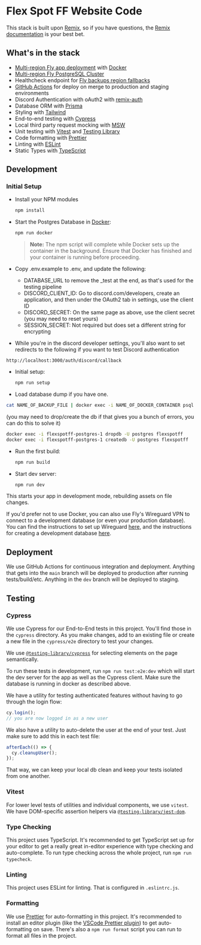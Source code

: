 # Flex Spot FF Website Code

This stack is built upon [Remix](https://remix.run/), so if you have questions,
the [Remix documentation](https://remix.run/docs/en/v1) is your best bet.

## What's in the stack

- [Multi-region Fly app deployment](https://fly.io/docs/reference/scaling/) with
  [Docker](https://www.docker.com/)
- [Multi-region Fly PostgreSQL Cluster](https://fly.io/docs/getting-started/multi-region-databases/)
- Healthcheck endpoint for
  [Fly backups region fallbacks](https://fly.io/docs/reference/configuration/#services-http_checks)
- [GitHub Actions](https://github.com/features/actions) for deploy on merge to
  production and staging environments
- Discord Authentication with oAuth2 with
  [remix-auth](https://github.com/sergiodxa/remix-auth)
- Database ORM with [Prisma](https://prisma.io)
- Styling with [Tailwind](https://tailwindcss.com/)
- End-to-end testing with [Cypress](https://cypress.io)
- Local third party request mocking with [MSW](https://mswjs.io)
- Unit testing with [Vitest](https://vitest.dev) and
  [Testing Library](https://testing-library.com)
- Code formatting with [Prettier](https://prettier.io)
- Linting with [ESLint](https://eslint.org)
- Static Types with [TypeScript](https://typescriptlang.org)

## Development

### Initial Setup

- Install your NPM modules

  ```sh
  npm install
  ```

- Start the Postgres Database in [Docker](https://www.docker.com/get-started):

  ```sh
  npm run docker
  ```

  > **Note:** The npm script will complete while Docker sets up the container in
  > the background. Ensure that Docker has finished and your container is
  > running before proceeding.

- Copy .env.example to .env, and update the following:

  - DATABASE_URL to remove the \_test at the end, as that's used for the testing
    pipeline
  - DISCORD_CLIENT_ID: Go to discord.com/developers, create an application, and
    then under the OAuth2 tab in settings, use the client ID
  - DISCORD_SECRET: On the same page as above, use the client secret (you may
    need to reset yours)
  - SESSION_SECRET: Not required but does set a different string for encrypting

- While you're in the discord developer settings, you'll also want to set
  redirects to the following if you want to test Discord authentication

```
http://localhost:3000/auth/discord/callback
```

- Initial setup:

  ```sh
  npm run setup
  ```

- Load database dump if you have one.

```sh
cat NAME_OF_BACKUP_FILE | docker exec -i NAME_OF_DOCKER_CONTAINER psql -U postgres flexspotff
```

(you may need to drop/create the db if that gives you a bunch of errors, you can
do this to solve it)

```sh
docker exec -i flexspotff-postgres-1 dropdb -U postgres flexspotff
docker exec -i flexspotff-postgres-1 createdb -U postgres flexspotff
```

- Run the first build:

  ```sh
  npm run build
  ```

- Start dev server:

  ```sh
  npm run dev
  ```

This starts your app in development mode, rebuilding assets on file changes.

If you'd prefer not to use Docker, you can also use Fly's Wireguard VPN to
connect to a development database (or even your production database). You can
find the instructions to set up Wireguard
[here](https://fly.io/docs/reference/private-networking/#install-your-wireguard-app),
and the instructions for creating a development database
[here](https://fly.io/docs/reference/postgres/).

## Deployment

We use GitHub Actions for continuous integration and deployment. Anything that
gets into the `main` branch will be deployed to production after running
tests/build/etc. Anything in the `dev` branch will be deployed to staging.

## Testing

### Cypress

We use Cypress for our End-to-End tests in this project. You'll find those in
the `cypress` directory. As you make changes, add to an existing file or create
a new file in the `cypress/e2e` directory to test your changes.

We use [`@testing-library/cypress`](https://testing-library.com/cypress) for
selecting elements on the page semantically.

To run these tests in development, run `npm run test:e2e:dev` which will start
the dev server for the app as well as the Cypress client. Make sure the database
is running in docker as described above.

We have a utility for testing authenticated features without having to go
through the login flow:

```ts
cy.login();
// you are now logged in as a new user
```

We also have a utility to auto-delete the user at the end of your test. Just
make sure to add this in each test file:

```ts
afterEach(() => {
  cy.cleanupUser();
});
```

That way, we can keep your local db clean and keep your tests isolated from one
another.

### Vitest

For lower level tests of utilities and individual components, we use `vitest`.
We have DOM-specific assertion helpers via
[`@testing-library/jest-dom`](https://testing-library.com/jest-dom).

### Type Checking

This project uses TypeScript. It's recommended to get TypeScript set up for your
editor to get a really great in-editor experience with type checking and
auto-complete. To run type checking across the whole project, run
`npm run typecheck`.

### Linting

This project uses ESLint for linting. That is configured in `.eslintrc.js`.

### Formatting

We use [Prettier](https://prettier.io/) for auto-formatting in this project.
It's recommended to install an editor plugin (like the
[VSCode Prettier plugin](https://marketplace.visualstudio.com/items?itemName=esbenp.prettier-vscode))
to get auto-formatting on save. There's also a `npm run format` script you can
run to format all files in the project.
